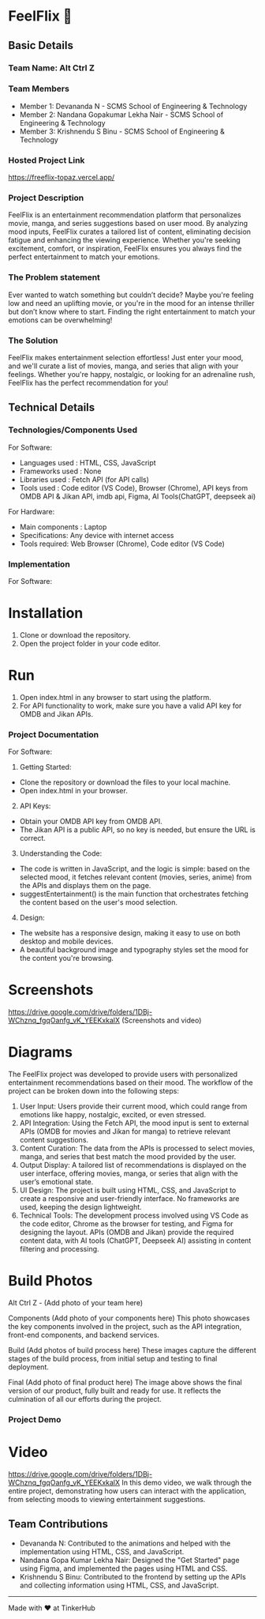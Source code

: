 # FeelFlix 🎯


## Basic Details
### Team Name: Alt Ctrl Z


### Team Members
- Member 1: Devananda N - SCMS School of Engineering & Technology
- Member 2: Nandana Gopakumar Lekha Nair - SCMS School of Engineering & Technology
- Member 3: Krishnendu S Binu - SCMS School of Engineering & Technology

### Hosted Project Link
https://freeflix-topaz.vercel.app/

### Project Description
FeelFlix is an entertainment recommendation platform that personalizes movie, manga, and series suggestions based on user mood. By analyzing mood inputs, FeelFlix curates a tailored list of content, eliminating decision fatigue and enhancing the viewing experience. Whether you're seeking excitement, comfort, or inspiration, FeelFlix ensures you always find the perfect entertainment to match your emotions.

### The Problem statement
Ever wanted to watch something but couldn’t decide? Maybe you're feeling low and need an uplifting movie, or you're in the mood for an intense thriller but don’t know where to start. Finding the right entertainment to match your emotions can be overwhelming!

### The Solution
FeelFlix makes entertainment selection effortless! Just enter your mood, and we'll curate a list of movies, manga, and series that align with your feelings. Whether you're happy, nostalgic, or looking for an adrenaline rush, FeelFlix has the perfect recommendation for you!

## Technical Details

### Technologies/Components Used
For Software:
- Languages used : HTML, CSS, JavaScript
- Frameworks used : None
- Libraries used : Fetch API (for API calls)
- Tools used : Code editor (VS Code), Browser (Chrome), API keys from OMDB API & Jikan API, imdb api, Figma, AI Tools(ChatGPT, deepseek ai)

For Hardware:
- Main components : Laptop
- Specifications: Any device with internet access
- Tools required: Web Browser (Chrome), Code editor (VS Code)

### Implementation
For Software: 
# Installation
1. Clone or download the repository.
2. Open the project folder in your code editor.
 
# Run
1. Open index.html in any browser to start using the platform.
2. For API functionality to work, make sure you have a valid API key for OMDB and Jikan APIs.

### Project Documentation
For Software:

1. Getting Started:
- Clone the repository or download the files to your local machine.
- Open index.html in your browser.
  
2. API Keys:
- Obtain your OMDB API key from OMDB API.
- The Jikan API is a public API, so no key is needed, but ensure the URL is correct.

3. Understanding the Code:
- The code is written in JavaScript, and the logic is simple: based on the selected mood, it fetches relevant content (movies, series, anime) from the APIs and displays them on the page.
- suggestEntertainment() is the main function that orchestrates fetching the content based on the user's mood selection.

4. Design:
- The website has a responsive design, making it easy to use on both desktop and mobile devices.
- A beautiful background image and typography styles set the mood for the content you're browsing.


# Screenshots 
https://drive.google.com/drive/folders/1DBj-WChznq_fgqOanfg_vK_YEEKxkalX
(Screenshots and video)

# Diagrams
The FeelFlix project was developed to provide users with personalized entertainment recommendations based on their mood. The workflow of the project can be broken down into the following steps:

1. User Input: Users provide their current mood, which could range from emotions like happy, nostalgic, excited, or even stressed.
2. API Integration: Using the Fetch API, the mood input is sent to external APIs (OMDB for movies and Jikan for manga) to retrieve relevant content suggestions.
3. Content Curation: The data from the APIs is processed to select movies, manga, and series that best match the mood provided by the user.
4. Output Display: A tailored list of recommendations is displayed on the user interface, offering movies, manga, or series that align with the user’s emotional state.
5. UI Design: The project is built using HTML, CSS, and JavaScript to create a responsive and user-friendly interface. No frameworks are used, keeping the design lightweight.
6. Technical Tools: The development process involved using VS Code as the code editor, Chrome as the browser for testing, and Figma for designing the layout. APIs (OMDB and Jikan) 
   provide the required content data, with AI tools (ChatGPT, Deepseek AI) assisting in content filtering and processing.

# Build Photos
Alt Ctrl Z - (Add photo of your team here)

Components (Add photo of your components here)
This photo showcases the key components involved in the project, such as the API integration, front-end components, and backend services.

Build (Add photos of build process here)
These images capture the different stages of the build process, from initial setup and testing to final deployment.

Final (Add photo of final product here)
The image above shows the final version of our product, fully built and ready for use. It reflects the culmination of all our efforts during the project.

### Project Demo
# Video
https://drive.google.com/drive/folders/1DBj-WChznq_fgqOanfg_vK_YEEKxkalX
In this demo video, we walk through the entire project, demonstrating how users can interact with the application, from selecting moods to viewing entertainment suggestions.

## Team Contributions
- Devananda N: Contributed to the animations and helped with the implementation using HTML, CSS, and JavaScript.
- Nandana Gopa Kumar Lekha Nair: Designed the "Get Started" page using Figma, and implemented the pages using HTML and CSS.
- Krishnendu S Binu: Contributed to the frontend by setting up the APIs and collecting information using HTML, CSS, and JavaScript.

---
Made with ❤️ at TinkerHub
